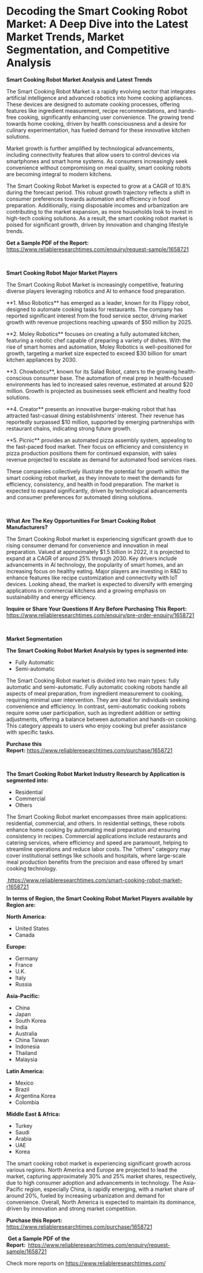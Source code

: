 <p><h1>Decoding the Smart Cooking Robot Market: A Deep Dive into the Latest Market Trends, Market Segmentation, and Competitive Analysis</h1></p><p><strong>Smart Cooking Robot Market Analysis and Latest Trends</strong></p>
<p><p>The Smart Cooking Robot Market is a rapidly evolving sector that integrates artificial intelligence and advanced robotics into home cooking appliances. These devices are designed to automate cooking processes, offering features like ingredient measurement, recipe recommendations, and hands-free cooking, significantly enhancing user convenience. The growing trend towards home cooking, driven by health consciousness and a desire for culinary experimentation, has fueled demand for these innovative kitchen solutions.</p><p>Market growth is further amplified by technological advancements, including connectivity features that allow users to control devices via smartphones and smart home systems. As consumers increasingly seek convenience without compromising on meal quality, smart cooking robots are becoming integral to modern kitchens.</p><p>The Smart Cooking Robot Market is expected to grow at a CAGR of 10.8% during the forecast period. This robust growth trajectory reflects a shift in consumer preferences towards automation and efficiency in food preparation. Additionally, rising disposable incomes and urbanization are contributing to the market expansion, as more households look to invest in high-tech cooking solutions. As a result, the smart cooking robot market is poised for significant growth, driven by innovation and changing lifestyle trends.</p></p>
<p><strong>Get a Sample PDF of the Report:&nbsp;</strong> <a href="https://www.reliableresearchtimes.com/enquiry/request-sample/1658721?utm_campaign=2466&utm_medium=2&utm_source=Github&utm_content=ia&utm_term=17022025&utm_id=smart-cooking-robot">https://www.reliableresearchtimes.com/enquiry/request-sample/1658721</a></p>
<p>&nbsp;</p>
<p><strong>Smart Cooking Robot Major Market Players</strong></p>
<p><p>The Smart Cooking Robot Market is increasingly competitive, featuring diverse players leveraging robotics and AI to enhance food preparation. </p><p>**1. Miso Robotics** has emerged as a leader, known for its Flippy robot, designed to automate cooking tasks for restaurants. The company has reported significant interest from the food service sector, driving market growth with revenue projections reaching upwards of $50 million by 2025.</p><p>**2. Moley Robotics** focuses on creating a fully automated kitchen, featuring a robotic chef capable of preparing a variety of dishes. With the rise of smart homes and automation, Moley Robotics is well-positioned for growth, targeting a market size expected to exceed $30 billion for smart kitchen appliances by 2030.</p><p>**3. Chowbotics**, known for its Salad Robot, caters to the growing health-conscious consumer base. The automation of meal prep in health-focused environments has led to increased sales revenue, estimated at around $20 million. Growth is projected as businesses seek efficient and healthy food solutions.</p><p>**4. Creator** presents an innovative burger-making robot that has attracted fast-casual dining establishments' interest. Their revenue has reportedly surpassed $10 million, supported by emerging partnerships with restaurant chains, indicating strong future growth.</p><p>**5. Picnic** provides an automated pizza assembly system, appealing to the fast-paced food market. Their focus on efficiency and consistency in pizza production positions them for continued expansion, with sales revenue projected to escalate as demand for automated food services rises.</p><p>These companies collectively illustrate the potential for growth within the smart cooking robot market, as they innovate to meet the demands for efficiency, consistency, and health in food preparation. The market is expected to expand significantly, driven by technological advancements and consumer preferences for automated dining solutions.</p></p>
<p>&nbsp;</p>
<p><strong>What Are The Key Opportunities For Smart Cooking Robot Manufacturers?</strong></p>
<p><p>The Smart Cooking Robot market is experiencing significant growth due to rising consumer demand for convenience and innovation in meal preparation. Valued at approximately $1.5 billion in 2022, it is projected to expand at a CAGR of around 25% through 2030. Key drivers include advancements in AI technology, the popularity of smart homes, and an increasing focus on healthy eating. Major players are investing in R&D to enhance features like recipe customization and connectivity with IoT devices. Looking ahead, the market is expected to diversify with emerging applications in commercial kitchens and a growing emphasis on sustainability and energy efficiency.</p></p>
<p><strong>Inquire or Share Your Questions If Any Before Purchasing This Report:</strong> <a href="https://www.reliableresearchtimes.com/enquiry/pre-order-enquiry/1658721?utm_campaign=2466&utm_medium=2&utm_source=Github&utm_content=ia&utm_term=17022025&utm_id=smart-cooking-robot">https://www.reliableresearchtimes.com/enquiry/pre-order-enquiry/1658721</a></p>
<p>&nbsp;</p>
<p><strong>Market Segmentation</strong></p>
<p><strong>The Smart Cooking Robot Market Analysis by types is segmented into:</strong></p>
<p><ul><li>Fully Automatic</li><li>Semi-automatic</li></ul></p>
<p><p>The Smart Cooking Robot market is divided into two main types: fully automatic and semi-automatic. Fully automatic cooking robots handle all aspects of meal preparation, from ingredient measurement to cooking, requiring minimal user intervention. They are ideal for individuals seeking convenience and efficiency. In contrast, semi-automatic cooking robots require some user participation, such as ingredient addition or setting adjustments, offering a balance between automation and hands-on cooking. This category appeals to users who enjoy cooking but prefer assistance with specific tasks.</p></p>
<p><strong>Purchase this Report:&nbsp;</strong><a href="https://www.reliableresearchtimes.com/purchase/1658721?utm_campaign=2466&utm_medium=2&utm_source=Github&utm_content=ia&utm_term=17022025&utm_id=smart-cooking-robot">https://www.reliableresearchtimes.com/purchase/1658721</a></p>
<p>&nbsp;</p>
<p><strong>The Smart Cooking Robot Market Industry Research by Application is segmented into:</strong></p>
<p><ul><li>Residential</li><li>Commercial</li><li>Others</li></ul></p>
<p><p>The Smart Cooking Robot market encompasses three main applications: residential, commercial, and others. In residential settings, these robots enhance home cooking by automating meal preparation and ensuring consistency in recipes. Commercial applications include restaurants and catering services, where efficiency and speed are paramount, helping to streamline operations and reduce labor costs. The "others" category may cover institutional settings like schools and hospitals, where large-scale meal production benefits from the precision and ease offered by smart cooking technology.</p></p>
<p><a href="https://www.reliableresearchtimes.com/smart-cooking-robot-market-r1658721?utm_campaign=2466&utm_medium=2&utm_source=Github&utm_content=ia&utm_term=17022025&utm_id=smart-cooking-robot">&nbsp;https://www.reliableresearchtimes.com/smart-cooking-robot-market-r1658721</a></p>
<p><strong>In terms of Region, the Smart Cooking Robot Market Players available by Region are:</strong></p>
<p>
    <p> <strong> North America: </strong>
        <ul>
            <li>United States</li>
            <li>Canada</li>
        </ul>
        </p> 
    <p> <strong> Europe: </strong>
        <ul>
            <li>Germany</li>
            <li>France</li>
            <li>U.K.</li>
            <li>Italy</li>
            <li>Russia</li>
        </ul>
        </p> 
    <p> <strong> Asia-Pacific: </strong>
        <ul>
            <li>China</li>
            <li>Japan</li>
            <li>South Korea</li>
            <li>India</li>
            <li>Australia</li>
            <li>China Taiwan</li>
            <li>Indonesia</li>
            <li>Thailand</li>
            <li>Malaysia</li>
        </ul>
        </p> 
    <p> <strong> Latin America: </strong>
        <ul>
            <li>Mexico</li>
            <li>Brazil</li>
            <li>Argentina Korea</li>
            <li>Colombia</li>
        </ul>
        </p> 
    <p> <strong> Middle East & Africa: </strong>
        <ul>
            <li>Turkey</li>
            <li>Saudi</li>
            <li>Arabia</li>
            <li>UAE</li>
            <li>Korea</li>
        </ul>
    </p>
    </p>
<p><p>The smart cooking robot market is experiencing significant growth across various regions. North America and Europe are projected to lead the market, capturing approximately 30% and 25% market shares, respectively, due to high consumer adoption and advancements in technology. The Asia-Pacific region, especially China, is rapidly emerging, with a market share of around 20%, fueled by increasing urbanization and demand for convenience. Overall, North America is expected to maintain its dominance, driven by innovation and strong market competition.</p></p>
<p><strong>Purchase this Report: </strong><a href="https://www.reliableresearchtimes.com/purchase/1658721?utm_campaign=2466&utm_medium=2&utm_source=Github&utm_content=ia&utm_term=17022025&utm_id=smart-cooking-robot">https://www.reliableresearchtimes.com/purchase/1658721</a></p>
<p>&nbsp;<strong>Get a Sample PDF of the Report:&nbsp;&nbsp;</strong><a href="https://www.reliableresearchtimes.com/enquiry/request-sample/1658721?utm_campaign=2466&utm_medium=2&utm_source=Github&utm_content=ia&utm_term=17022025&utm_id=smart-cooking-robot">https://www.reliableresearchtimes.com/enquiry/request-sample/1658721</a></p>
<p><strong></strong></p>
<p>Check more reports on <a href="https://www.reliableresearchtimes.com/?utm_campaign=2466&utm_medium=2&utm_source=Github&utm_content=ia&utm_term=17022025&utm_id=smart-cooking-robot">https://www.reliableresearchtimes.com/</a></p>